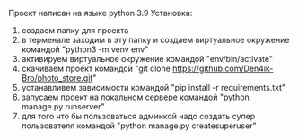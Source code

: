Проект написан на языке python 3.9
Установка:
1) создаем папку для проекта
2) в терменале заходим в эту папку и создаем виртуальное окружение командой "python3 -m venv env"
3) активируем виртуальное окружение командой "env/bin/activate"
4) скачиваем проект командой "git clone https://github.com/Den4ik-Bro/photo_store.git"
5) устанавливем зависимости командой "pip install -r requirements.txt"
6) запусаем проект на локальном сервере командой "python manage.py runserver"
7) для того что бы пользоваться админкой надо создать супер пользователя командой "python manage.py createsuperuser"

